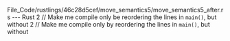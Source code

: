 File_Code/rustlings/46c28d5cef/move_semantics5/move_semantics5_after.rs --- Rust
2 // Make me compile only be reordering the lines in `main()`, but without                                                                                   2 // Make me compile only by reordering the lines in `main()`, but without

